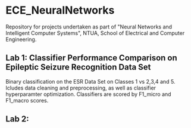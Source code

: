 # ECE_NeuralNetworks
Repository for projects undertaken as part of "Neural Networks and Intelligent Computer Systems", NTUA, School of Electrical and Computer Engineering.

## Lab 1: Classifier Performance Comparison on Epileptic Seizure Recognition Data Set

Binary classification on the ESR Data Set on Classes 1 vs 2,3,4 and 5. Icludes data cleaning and preprocessing, as well as classifier hyperparamter optimization. Classifiers are scored by F1_micro and F1_macro scores.

## Lab 2: 

